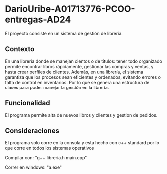 # DarioUribe-A01713776-PCOO-entregas-AD24
El proyecto consiste en un sistema de gestión de libreria.
## Contexto
En una librería donde se manejan cientos o de títulos: tener todo organizado permite encontrar libros rápidamente, gestionar las compras y ventas, y hasta crear perfiles de clientes. 
Además, en una librería, el sistema garantiza que los procesos sean eficientes y ordenados, evitando errores o falta de control en inventarios.
Por lo que se genera una estructura de clases para poder manejar la gestión en la libreria.
## Funcionalidad
El programa permite alta de nuevos libros y clientes y gestion de pedidos.
## Consideraciones
El programa solo corre en la consola y esta hecho con c++ standard por lo que corre en todos los sistemas operativos

Compilar con: 
      "g++ libreria.h main.cpp"
      
Correr en windows:
      "a.exe"
